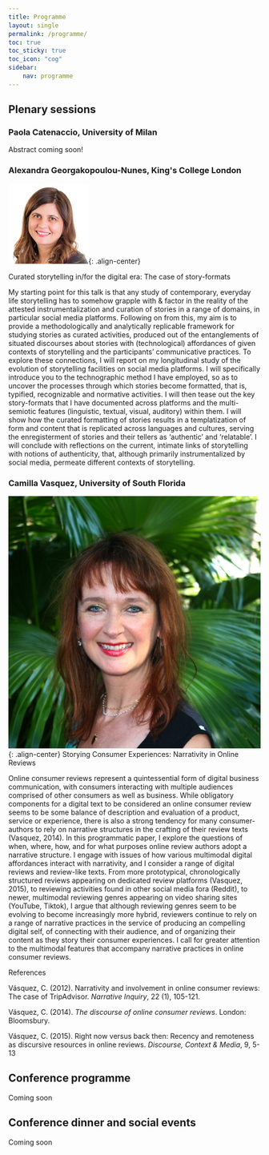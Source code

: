 ```yaml
---
title: Programme
layout: single
permalink: /programme/
toc: true
toc_sticky: true
toc_icon: "cog"
sidebar:
    nav: programme
---
```

 
## Plenary sessions

### Paola Catenaccio, University of Milan
Abstract coming soon!

### Alexandra Georgakopoulou-Nunes, King's College London
![Alexandra Georgakopoulou-Nunes](/assets/images/Alexandra.jpeg){: .align-center}

Curated storytelling in/for the digital era: The case of story-formats

My starting point for this talk is that any study of contemporary, everyday life storytelling has to somehow grapple with & factor in the reality of the attested instrumentalization and curation of stories in a range of domains, in particular social media platforms. Following on from this, my aim is to provide a methodologically and analytically replicable framework for studying stories as curated activities, produced out of the entanglements of situated discourses about stories with (technological) affordances of given contexts of storytelling and the participants’ communicative practices. To explore these connections, I will report on my longitudinal study of the evolution of storytelling facilities on social media platforms. I will specifically introduce you to the technographic method I have employed, so as to uncover the processes through which stories become formatted, that is, typified, recognizable and normative activities. I will then tease out the key story-formats that I have documented across platforms and the multi-semiotic features (linguistic, textual, visual, auditory) within them. I will show how the curated formatting of stories results in a templatization of form and content that is replicated across languages and cultures, serving the enregisterment of stories and their tellers as ‘authentic’ and ‘relatable’. I will conclude with reflections on the current, intimate links of storytelling with notions of authenticity, that, although primarily instrumentalized by social media, permeate different contexts of storytelling.

### Camilla Vasquez, University of South Florida
![Camilla Vasquez](/assets/images/Camilla.jpeg){: .align-center}
Storying Consumer Experiences: Narrativity in Online Reviews

Online consumer reviews represent a quintessential form of digital business communication, with consumers interacting with multiple audiences comprised of other consumers as well as business. While obligatory components for a digital text to be considered an online consumer review seems to be some balance of description and evaluation of a product, service or experience, there is also a strong tendency for many consumer-authors to rely on narrative structures in the crafting of their review texts (Vasquez, 2014). In this programmatic paper, I explore the questions of when, where, how, and for what purposes online review authors adopt a narrative structure. I engage with issues of how various multimodal digital affordances interact with narrativity, and I consider a range of digital reviews and review-like texts. From more prototypical, chronologically structured reviews appearing on dedicated review platforms (Vasquez, 2015), to reviewing activities found in other social media fora (Reddit), to newer, multimodal reviewing genres appearing on video sharing sites (YouTube, Tiktok), I argue that although reviewing genres seem to be evolving to become increasingly more hybrid, reviewers continue to rely on a range of narrative practices in the service of producing an compelling digital self, of connecting with their audience, and of organizing their content as they story their consumer experiences. I call for greater attention to the multimodal features that accompany narrative practices in online consumer reviews.

References

Vásquez, C. (2012). Narrativity and involvement in online consumer reviews: The case of TripAdvisor. _Narrative Inquiry_, 22 (1), 105-121.

Vásquez, C. (2014). _The discourse of online consumer reviews_. London: Bloomsbury.

Vásquez, C. (2015). Right now versus back then: Recency and remoteness as discursive resources in online reviews. _Discourse, Context & Media_, 9, 5-13

## Conference programme

Coming soon

## Conference dinner and social events

Coming soon